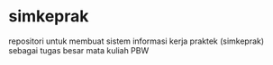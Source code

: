 # simkeprak
repositori untuk membuat sistem informasi kerja praktek (simkeprak) sebagai tugas besar mata kuliah PBW
